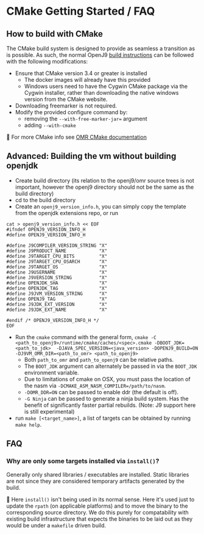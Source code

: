 <!--
Copyright (c) 2018, 2020 IBM Corp. and others

This program and the accompanying materials are made available under
the terms of the Eclipse Public License 2.0 which accompanies this
distribution and is available at https://www.eclipse.org/legal/epl-2.0/
or the Apache License, Version 2.0 which accompanies this distribution and
is available at https://www.apache.org/licenses/LICENSE-2.0.

This Source Code may also be made available under the following
Secondary Licenses when the conditions for such availability set
forth in the Eclipse Public License, v. 2.0 are satisfied: GNU
General Public License, version 2 with the GNU Classpath
Exception [1] and GNU General Public License, version 2 with the
OpenJDK Assembly Exception [2].

[1] https://www.gnu.org/software/classpath/license.html
[2] http://openjdk.java.net/legal/assembly-exception.html

SPDX-License-Identifier: EPL-2.0 OR Apache-2.0 OR GPL-2.0 WITH Classpath-exception-2.0 OR LicenseRef-GPL-2.0 WITH Assembly-exception
-->

# CMake Getting Started / FAQ

## How to build with CMake

The CMake build system is designed to provide as seamless a transition as is possible.
As such, the normal OpenJ9 [build instructions](https://www.eclipse.org/openj9/oj9_build.html)
can be followed with the following modifications:

- Ensure that CMake version 3.4 or greater is installed
  - The docker images will already have this provided
  - Windows users need to have the Cygwin CMake package via the Cygwin installer, rather than downloading
  the native windows version from the CMake website.
- Downloading freemarker is not required.
- Modify the provided configure command by:
  - removing the `--with-free-marker-jar=` argument
  - adding `--with-cmake`

:pencil: For more CMake info see [OMR CMake documentation](https://github.com/eclipse/omr/blob/master/doc/BuildingWithCMake.md)

## Advanced: Building the vm without building openjdk

- Create build directory (its relation to the openj9/omr source trees is not important, however the openj9 directory should not be the same as the build directory)
- cd to the build directory
- Create an `openj9_version_info.h`, you can simply copy the template from the openjdk extensions repo, or run
```
cat > openj9_version_info.h << EOF
#ifndef OPENJ9_VERSION_INFO_H
#define OPENJ9_VERSION_INFO_H

#define J9COMPILER_VERSION_STRING "X"
#define J9PRODUCT_NAME            "X"
#define J9TARGET_CPU_BITS         "X"
#define J9TARGET_CPU_OSARCH       "X"
#define J9TARGET_OS               "X"
#define J9USERNAME                "X"
#define J9VERSION_STRING          "X"
#define OPENJDK_SHA               "X"
#define OPENJDK_TAG               "X"
#define J9JVM_VERSION_STRING      "X"
#define OPENJ9_TAG                "X"
#define J9JDK_EXT_VERSION         "X"
#define J9JDK_EXT_NAME            "X"

#endif /* OPENJ9_VERSION_INFO_H */
EOF
```
- Run the `cmake` command with the general form, `cmake -C <path_to_openj9>/runtime/cmake/caches/<spec>.cmake -DBOOT_JDK=<path_to_jdk>  -DJAVA_SPEC_VERSION=<java_version> -DOPENJ9_BUILD=ON -DJ9VM_OMR_DIR=<path_to_omr> <path_to_openj9>`
  - Both `path_to_omr` and `path_to_openj9` can be relative paths.
  - The `BOOT_JDK` argument can alternately be passed in via the `BOOT_JDK` environment variable.
  - Due to limitations of cmake on OSX, you must pass the location of the nasm via `-DCMAKE_ASM_NASM_COMPILER=/path/to/nasm`.
  - `-DOMR_DDR=ON` can be passed to enable ddr (the default is off).
  - `-G Ninja` can be passed to generate a ninja build system. Has the benefit of significantly faster partial rebuilds. (Note: J9 support here is still experimental)
- run `make [<target_name>]`, a list of targets can be obtained by running `make help`.

## FAQ

### Why are only some targets installed via `install()`?
Generally only shared libraries / executables are installed. Static libraries are
not since they are considered temporary artifacts generated by the build.

:pencil: Here `install()` isn't being used in its normal sense. Here it's used
just to update the `rpath` (on applicable platforms) and to move the binary
to the corresponding source directory. We do this purely for compatability with
existing build infrastructure that expects the binaries to be laid out as they
would be under a `makefile` driven build.
